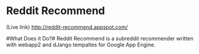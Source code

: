Reddit Recommend
===============
(Live link) http://reddit-recommend.appspot.com/

#What Does it Do?#
Reddit Recommend is a subreddit recommender written with webapp2 and dJango tempaltes for Google App Engine.
